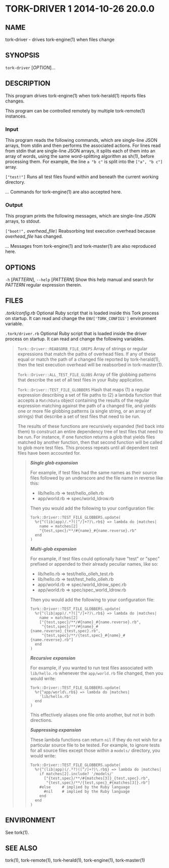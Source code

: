 # TORK-DRIVER 1 2014-10-26 20.0.0

## NAME

tork-driver - drives tork-engine(1) when files change

## SYNOPSIS

`tork-driver` [*OPTION*]...

## DESCRIPTION

This program drives tork-engine(1) when tork-herald(1) reports files changes.

This program can be controlled remotely by multiple tork-remote(1) instances.

### Input

This program reads the following commands, which are single-line JSON arrays,
from stdin and then performs the associated actions.  For lines read from
stdin that are single-line JSON arrays, it splits each of them into an array
of words, using the same word-splitting algorithm as sh(1), before processing
them.  For example, the line `a "b c"` is split into the `["a", "b c"]` array.

`["test!"]`
  Runs all test files found within and beneath the current working directory.

*...*
  Commands for tork-engine(1) are also accepted here.

### Output

This program prints the following messages, which are single-line JSON arrays,
to stdout.

`["boot!",` *overhead_file*`]`
  Reabsorbing test execution overhead because *overhead_file* has changed.

*...*
  Messages from tork-engine(1) and tork-master(1) are also reproduced here.

## OPTIONS

`-h` [*PATTERN*], `--help` [*PATTERN*]
  Show this help manual and search for *PATTERN* regular expression therein.

## FILES

*.tork/config.rb*
  Optional Ruby script that is loaded inside this Tork process on startup.
  It can read and change the `ENV['TORK_CONFIGS']` environment variable.

`.tork/driver.rb`
  Optional Ruby script that is loaded inside the driver process on startup.
  It can read and change the following variables.

  > `Tork::Driver::REABSORB_FILE_GREPS`
  >   Array of strings or regular expressions that match the paths of overhead
  >   files.  If any of these equal or match the path of a changed file
  >   reported by tork-herald(1), then the test execution overhead will be
  >   reabsorbed in tork-master(1).
  >
  > `Tork::Driver::ALL_TEST_FILE_GLOBS`
  >   Array of file globbing patterns that describe the set of all test files
  >   in your Ruby application.
  >
  > `Tork::Driver::TEST_FILE_GLOBBERS`
  >   Hash that maps (1) a regular expression describing a set of file paths
  >   to (2) a lambda function that accepts a `MatchData` object containing
  >   the results of the regular expression matching against the path of a
  >   changed file, and yields one or more file globbing patterns (a single
  >   string, or an array of strings) that describe a set of test files that
  >   need to be run.
  >
  >   The results of these functions are recursively expanded (fed back into
  >   them) to construct an entire dependency tree of test files that need to
  >   be run.  For instance, if one function returns a glob that yields files
  >   matched by another function, then that second function will be called to
  >   glob more test files.  This process repeats until all dependent test
  >   files have been accounted for.
  >
  > > ***Single glob expansion***
  > >
  > > For example, if test files had the same names as their source files
  > > followed by an underscore and the file name in reverse like this:
  > >
  > >   * lib/hello.rb => test/hello_olleh.rb
  > >   * app/world.rb => spec/world_ldrow.rb
  > >
  > > Then you would add the following to your configuration file:
  > >
  > >     Tork::Driver::TEST_FILE_GLOBBERS.update(
  > >       %r{^(lib|app)/.*?([^/]+?)\.rb$} => lambda do |matches|
  > >         name = matches[2]
  > >         "{test,spec}/**/#{name}_#{name.reverse}.rb"
  > >       end
  > >     )
  > >
  > > ***Multi-glob expansion***
  > >
  > > For example, if test files could optionally have "test" or "spec"
  > > prefixed or appended to their already peculiar names, like so:
  > >
  > >   * lib/hello.rb => test/hello\_olleh\_test.rb
  > >   * lib/hello.rb => test/test\_hello\_olleh.rb
  > >   * app/world.rb => spec/world\_ldrow\_spec.rb
  > >   * app/world.rb => spec/spec\_world\_ldrow.rb
  > >
  > > Then you would add the following to your configuration file:
  > >
  > >     Tork::Driver::TEST_FILE_GLOBBERS.update(
  > >       %r{^(lib|app)/.*?([^/]+?)\.rb$} => lambda do |matches|
  > >         name = matches[2]
  > >         ["{test,spec}/**/#{name}_#{name.reverse}.rb",
  > >          "{test,spec}/**/#{name}_#{name.reverse}_{test,spec}.rb",
  > >          "{test,spec}/**/{test,spec}_#{name}_#{name.reverse}.rb"]
  > >       end
  > >     )
  > >
  > > ***Recursive expansion***
  > >
  > > For example, if you wanted to run test files associated with
  > > `lib/hello.rb` whenever the `app/world.rb` file changed, then you would
  > > write:
  > >
  > >     Tork::Driver::TEST_FILE_GLOBBERS.update(
  > >       %r{^app/world\.rb$} => lambda do |matches|
  > >         'lib/hello.rb'
  > >       end
  > >     )
  > >
  > > This effectively aliases one file onto another, but not in both
  > > directions.
  > >
  > > ***Suppressing expansion***
  > >
  > > These lambda functions can return `nil` if they do not wish for a
  > > particular source file to be tested.  For example, to ignore tests for
  > > all source files except those within a `models/` directory, you would
  > > write:
  > >
  > >     Tork::Driver::TEST_FILE_GLOBBERS.update(
  > >       %r{^(lib|app)(/.*?)([^/]+?)\.rb$} => lambda do |matches|
  > >         if matches[2].include? '/models/'
  > >           ["{test,spec}/**/#{matches[3]}_{test,spec}.rb",
  > >            "{test,spec}/**/{test,spec}_#{matches[3]}.rb"]
  > >         #else     # implied by the Ruby language
  > >           #nil    # implied by the Ruby language
  > >         end
  > >       end
  > >     )

## ENVIRONMENT

See tork(1).

## SEE ALSO

tork(1), tork-remote(1), tork-herald(1), tork-engine(1), tork-master(1)